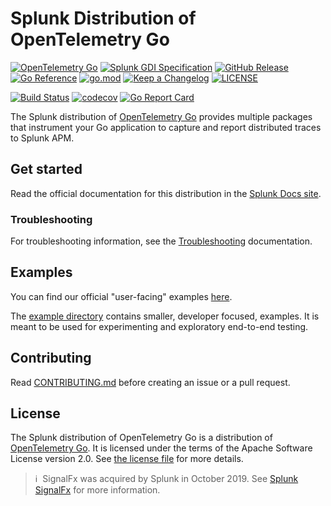 # Splunk Distribution of OpenTelemetry Go

[![OpenTelemetry Go](https://img.shields.io/badge/OTel-1.20.0-blueviolet)](https://github.com/open-telemetry/opentelemetry-go/releases/tag/v1.20.0)
[![Splunk GDI Specification](https://img.shields.io/badge/GDI-1.6.0-blueviolet)](https://github.com/signalfx/gdi-specification/releases/tag/v1.6.0)
[![GitHub Release](https://img.shields.io/github/v/release/signalfx/splunk-otel-go?include_prereleases)](https://github.com/signalfx/splunk-otel-go/releases)
[![Go Reference](https://pkg.go.dev/badge/github.com/signalfx/splunk-otel-go.svg)](https://pkg.go.dev/github.com/signalfx/splunk-otel-go)
[![go.mod](https://img.shields.io/github/go-mod/go-version/signalfx/splunk-otel-go)](go.mod)
[![Keep a Changelog](https://img.shields.io/badge/changelog-Keep%20a%20Changelog-%23E05735)](CHANGELOG.md)
[![LICENSE](https://img.shields.io/github/license/signalfx/splunk-otel-go)](LICENSE)

[![Build Status](https://img.shields.io/github/actions/workflow/status/signalfx/splunk-otel-go/ci.yml?branch=main)](https://github.com/signalfx/splunk-otel-go/actions?query=branch%3Amain)
[![codecov](https://codecov.io/gh/signalfx/splunk-otel-go/branch/main/graph/badge.svg)](https://codecov.io/gh/signalfx/splunk-otel-go)
[![Go Report Card](https://goreportcard.com/badge/github.com/signalfx/splunk-otel-go)](https://goreportcard.com/report/github.com/signalfx/splunk-otel-go)

The Splunk distribution of [OpenTelemetry
Go](https://github.com/open-telemetry/opentelemetry-go) provides
multiple packages that instrument your Go
application to capture and report distributed traces to Splunk APM.

## Get started

Read the official documentation for this distribution in the
[Splunk Docs site](https://quickdraw.splunk.com/redirect/?product=Observability&version=current&location=go.application).

### Troubleshooting

For troubleshooting information, see the
[Troubleshooting](https://quickdraw.splunk.com/redirect/?product=Observability&version=current&location=go.troubleshooting)
documentation.

## Examples

You can find our official "user-facing" examples
[here](https://github.com/signalfx/tracing-examples/tree/main/opentelemetry-tracing/opentelemetry-go).

The [example directory](./example) contains smaller, developer focused, examples.
It is meant to be used for experimenting and exploratory end-to-end testing.

## Contributing

Read [CONTRIBUTING.md](CONTRIBUTING.md)
before creating an issue or a pull request.

## License

The Splunk distribution of OpenTelemetry Go is a
distribution of [OpenTelemetry Go](https://github.com/open-telemetry/opentelemetry-go).
It is licensed under the terms of the Apache Software License version 2.0.
See [the license file](./LICENSE) for more details.

>ℹ️&nbsp;&nbsp;SignalFx was acquired by Splunk in October 2019. See [Splunk
SignalFx](https://www.splunk.com/en_us/investor-relations/acquisitions/signalfx.html)
for more information.
